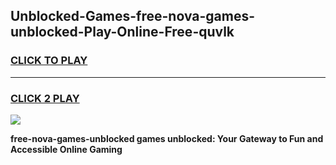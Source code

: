 
## Unblocked-Games-free-nova-games-unblocked-Play-Online-Free-quvlk
<h3>
<a href="https://premium76.site?title=free-nova-games-unblocked&ref=26A">CLICK TO PLAY</a></h3>
<hr>

<h3>
<a href="https://premium76.site?title=free-nova-games-unblocked&ref=26A">CLICK 2 PLAY</a>
  
</h3>

<a href="https://premium76.site?title=free-nova-games-unblocked&ref=26A"><img src="https://clearcache.store/games.png"></a>


**free-nova-games-unblocked games unblocked: Your Gateway to Fun and Accessible Online Gaming**
